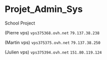 # Projet_Admin_Sys
School Project
	
  
(Pierre vps) `vps375368.ovh.net` `79.137.38.238`

(Martin vps) `vps375375.ovh.net` `79.137.38.250`

(Julien vps) `vps375394.ovh.net` `151.80.119.124`
